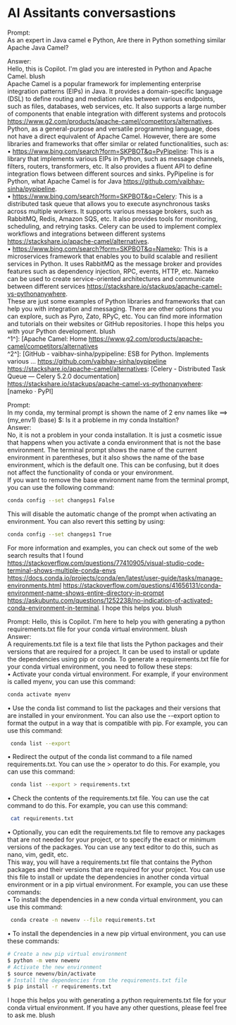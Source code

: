 # AI Assitants conversastions

Prompt:  
As an expert in Java camel e Python, Are there in Python something similar Apache Java Camel?  
  
Answer:  
Hello, this is Copilot. I'm glad you are interested in Python and Apache Camel. blush  
Apache Camel is a popular framework for implementing enterprise integration patterns (EIPs) in Java. It provides a domain-specific language (DSL) to define routing and mediation rules between various endpoints, such as files, databases, web services, etc. It also supports a large number of components that enable integration with different systems and protocols https://www.g2.com/products/apache-camel/competitors/alternatives.  
Python, as a general-purpose and versatile programming language, does not have a direct equivalent of Apache Camel. However, there are some libraries and frameworks that offer similar or related functionalities, such as:  
•  https://www.bing.com/search?form=SKPBOT&q=PyPipeline: This is a library that implements various EIPs in Python, such as message channels, filters, routers, transformers, etc. It also provides a fluent API to define integration flows between different sources and sinks. PyPipeline is for Python, what Apache Camel is for Java https://github.com/vaibhav-sinha/pypipeline.  
•  https://www.bing.com/search?form=SKPBOT&q=Celery: This is a distributed task queue that allows you to execute asynchronous tasks across multiple workers. It supports various message brokers, such as RabbitMQ, Redis, Amazon SQS, etc. It also provides tools for monitoring, scheduling, and retrying tasks. Celery can be used to implement complex workflows and integrations between different systems https://stackshare.io/apache-camel/alternatives.  
•  https://www.bing.com/search?form=SKPBOT&q=Nameko: This is a microservices framework that enables you to build scalable and resilient services in Python. It uses RabbitMQ as the message broker and provides features such as dependency injection, RPC, events, HTTP, etc. Nameko can be used to create service-oriented architectures and communicate between different services https://stackshare.io/stackups/apache-camel-vs-pythonanywhere.  
These are just some examples of Python libraries and frameworks that can help you with integration and messaging. There are other options that you can explore, such as Pyro, Zato, RPyC, etc. You can find more information and tutorials on their websites or GitHub repositories. I hope this helps you with your Python development. blush  
^1^]: [Apache Camel: Home https://www.g2.com/products/apache-camel/competitors/alternatives  
^2^]: [GitHub - vaibhav-sinha/pypipeline: ESB for Python. Implements various ... https://github.com/vaibhav-sinha/pypipeline https://stackshare.io/apache-camel/alternatives: [Celery - Distributed Task Queue — Celery 5.2.0 documentation] https://stackshare.io/stackups/apache-camel-vs-pythonanywhere: [nameko · PyPI]  
  

Prompt:  
In my conda, my terminal prompt is shown the name of 2 env names like ==> (my_env1) (base) $: 
Is it a probleme in my conda Instaltion?  
Answer:  
No, it is not a problem in your conda installation. It is just a cosmetic issue that happens when you activate a conda environment that is not the base environment. The terminal prompt shows the name of the current environment in parentheses, but it also shows the name of the base environment, which is the default one. This can be confusing, but it does not affect the functionality of conda or your environment.  
If you want to remove the base environment name from the terminal prompt, you can use the following command:  
```bash
conda config --set changeps1 False
```  
This will disable the automatic change of the prompt when activating an environment. You can also revert this setting by using:  
```bash
conda config --set changeps1 True
```  
For more information and examples, you can check out some of the web search results that I found https://stackoverflow.com/questions/77410905/visual-studio-code-terminal-shows-multiple-conda-envs https://docs.conda.io/projects/conda/en/latest/user-guide/tasks/manage-environments.html https://stackoverflow.com/questions/41656131/conda-environment-name-shows-entire-directory-in-prompt https://askubuntu.com/questions/1252238/no-indication-of-activated-conda-environment-in-terminal. I hope this helps you. blush  
  
Prompt: 
Hello, this is Copilot. I'm here to help you with generating a python requirements.txt file for your conda virtual environment. blush  
Answer:  
A requirements.txt file is a text file that lists the Python packages and their versions that are required for a project. It can be used to install or update the dependencies using pip or conda. To generate a requirements.txt file for your conda virtual environment, you need to follow these steps:  
•  Activate your conda virtual environment. For example, if your environment is called myenv, you can use this command:  
```bash
conda activate myenv
```  
•  Use the conda list command to list the packages and their versions that are installed in your environment. You can also use the --export option to format the output in a way that is compatible with pip. For example, you can use this command:  
```bash
 conda list --export
```  
•  Redirect the output of the conda list command to a file named requirements.txt. You can use the > operator to do this. For example, you can use this command:  
```bash
 conda list --export > requirements.txt
```  
•  Check the contents of the requirements.txt file. You can use the cat command to do this. For example, you can use this command:  
```bash
 cat requirements.txt  
```
•  Optionally, you can edit the requirements.txt file to remove any packages that are not needed for your project, or to specify the exact or minimum versions of the packages. You can use any text editor to do this, such as nano, vim, gedit, etc.  
This way, you will have a requirements.txt file that contains the Python packages and their versions that are required for your project. You can use this file to install or update the dependencies in another conda virtual environment or in a pip virtual environment. For example, you can use these commands:  
•  To install the dependencies in a new conda virtual environment, you can use this command:  
```bash
 conda create -n newenv --file requirements.txt
```  
•  To install the dependencies in a new pip virtual environment, you can use these commands:  
```bash
# Create a new pip virtual environment
$ python -m venv newenv
# Activate the new environment
$ source newenv/bin/activate
# Install the dependencies from the requirements.txt file
$ pip install -r requirements.txt
```  
I hope this helps you with generating a python requirements.txt file for your conda virtual environment. If you have any other questions, please feel free to ask me. blush  
  
  
